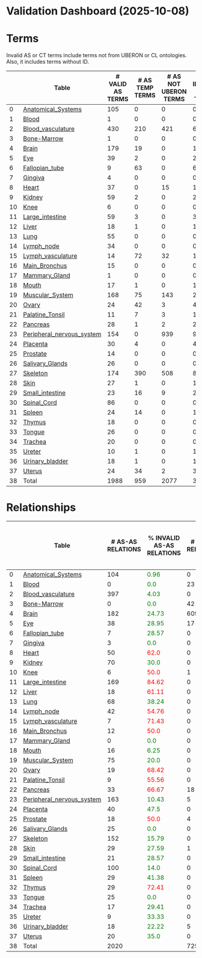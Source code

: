 
Validation Dashboard (2025-10-08)
=================================

# Terms


Invalid AS or CT terms include terms not from UBERON or CL ontologies. Also, it includes terms without ID.

|    | Table                                                            |   # VALID AS TERMS |   # AS TEMP TERMS |   # AS NOT UBERON TERMS |   # INVALID AS TERMS | % INVALID AS TERMS               |   # VALID CT TERMS |   # CT TEMP TERMS |   # CT NOT CL TERMS |   # INVALID CT TERMS | % INVALID CT TERMS               | % INVALID TERMS                  |
|----|------------------------------------------------------------------|--------------------|-------------------|-------------------------|----------------------|----------------------------------|--------------------|-------------------|---------------------|----------------------|----------------------------------|----------------------------------|
|  0 | [Anatomical_Systems](Anatomical_Systems/README.md)               |                105 |                 0 |                       0 |                    0 | <font color='green'>0.0</font>   |                  0 |                 0 |                   0 |                    0 | <font color='green'>0.0</font>   | <font color='green'>0.0</font>   |
|  1 | [Blood](Blood/README.md)                                         |                  1 |                 0 |                       0 |                    0 | <font color='green'>0.0</font>   |                 29 |                 0 |                   0 |                    0 | <font color='green'>0.0</font>   | <font color='green'>0.0</font>   |
|  2 | [Blood_vasculature](Blood_vasculature/README.md)                 |                430 |               210 |                     421 |                  631 | <font color='red'>59.47</font>   |                 10 |                 0 |                   0 |                    0 | <font color='green'>0.0</font>   | <font color='red'>58.92</font>   |
|  3 | [Bone-Marrow](Bone-Marrow/README.md)                             |                  1 |                 0 |                       0 |                    0 | <font color='green'>0.0</font>   |                 47 |                 0 |                   0 |                    0 | <font color='green'>0.0</font>   | <font color='green'>0.0</font>   |
|  4 | [Brain](Brain/README.md)                                         |                179 |                19 |                       0 |                   19 | <font color='green'>9.6</font>   |                647 |                 0 |                   0 |                    0 | <font color='green'>0.0</font>   | <font color='green'>2.25</font>  |
|  5 | [Eye](Eye/README.md)                                             |                 39 |                 2 |                       0 |                    2 | <font color='green'>4.88</font>  |                 33 |                 1 |                   0 |                    1 | <font color='green'>2.94</font>  | <font color='green'>4.0</font>   |
|  6 | [Fallopian_tube](Fallopian_tube/README.md)                       |                  9 |                63 |                       0 |                   63 | <font color='red'>87.5</font>    |                 18 |                 1 |                   0 |                    1 | <font color='green'>5.26</font>  | <font color='red'>70.33</font>   |
|  7 | [Gingiva](Gingiva/README.md)                                     |                  4 |                 0 |                       0 |                    0 | <font color='green'>0.0</font>   |                  1 |                 0 |                   0 |                    0 | <font color='green'>0.0</font>   | <font color='green'>0.0</font>   |
|  8 | [Heart](Heart/README.md)                                         |                 37 |                 0 |                      15 |                   17 | <font color='green'>31.48</font> |                 32 |                 0 |                   0 |                    0 | <font color='green'>0.0</font>   | <font color='green'>19.77</font> |
|  9 | [Kidney](Kidney/README.md)                                       |                 59 |                 2 |                       0 |                    2 | <font color='green'>3.28</font>  |                 67 |                 3 |                   0 |                    3 | <font color='green'>4.29</font>  | <font color='green'>3.82</font>  |
| 10 | [Knee](Knee/README.md)                                           |                  6 |                 0 |                       0 |                    0 | <font color='green'>0.0</font>   |                  2 |                 9 |                   0 |                    9 | <font color='red'>81.82</font>   | <font color='red'>52.94</font>   |
| 11 | [Large_intestine](Large_intestine/README.md)                     |                 59 |                 3 |                       0 |                    3 | <font color='green'>4.84</font>  |                 55 |                 3 |                   0 |                    3 | <font color='green'>5.17</font>  | <font color='green'>5.0</font>   |
| 12 | [Liver](Liver/README.md)                                         |                 18 |                 1 |                       0 |                    1 | <font color='green'>5.26</font>  |                 28 |                 2 |                   1 |                    3 | <font color='green'>9.68</font>  | <font color='green'>8.0</font>   |
| 13 | [Lung](Lung/README.md)                                           |                 55 |                 0 |                       0 |                    0 | <font color='green'>0.0</font>   |                 75 |                 0 |                   0 |                    0 | <font color='green'>0.0</font>   | <font color='green'>0.0</font>   |
| 14 | [Lymph_node](Lymph_node/README.md)                               |                 34 |                 0 |                       0 |                    0 | <font color='green'>0.0</font>   |                 45 |                 0 |                   0 |                    0 | <font color='green'>0.0</font>   | <font color='green'>0.0</font>   |
| 15 | [Lymph_vasculature](Lymph_vasculature/README.md)                 |                 14 |                72 |                      32 |                  104 | <font color='red'>88.14</font>   |                  1 |                 0 |                   0 |                    0 | <font color='green'>0.0</font>   | <font color='red'>87.39</font>   |
| 16 | [Main_Bronchus](Main_Bronchus/README.md)                         |                 15 |                 0 |                       0 |                    0 | <font color='green'>0.0</font>   |                 19 |                 0 |                   0 |                    0 | <font color='green'>0.0</font>   | <font color='green'>0.0</font>   |
| 17 | [Mammary_Gland](Mammary_Gland/README.md)                         |                  1 |                 0 |                       0 |                    0 | <font color='green'>0.0</font>   |                  0 |                10 |                   0 |                   10 | <font color='red'>100.0</font>   | <font color='red'>90.91</font>   |
| 18 | [Mouth](Mouth/README.md)                                         |                 17 |                 1 |                       0 |                    1 | <font color='green'>5.56</font>  |                 11 |                12 |                   0 |                   12 | <font color='red'>52.17</font>   | <font color='green'>31.71</font> |
| 19 | [Muscular_System](Muscular_System/README.md)                     |                168 |                75 |                     143 |                  218 | <font color='red'>56.48</font>   |                  1 |                 0 |                   0 |                    0 | <font color='green'>0.0</font>   | <font color='red'>56.33</font>   |
| 20 | [Ovary](Ovary/README.md)                                         |                 24 |                42 |                       3 |                   45 | <font color='red'>65.22</font>   |                  5 |                11 |                   0 |                   11 | <font color='red'>68.75</font>   | <font color='red'>65.88</font>   |
| 21 | [Palatine_Tonsil](Palatine_Tonsil/README.md)                     |                 11 |                 7 |                       3 |                   10 | <font color='green'>47.62</font> |                 13 |                 4 |                   0 |                    4 | <font color='green'>23.53</font> | <font color='green'>36.84</font> |
| 22 | [Pancreas](Pancreas/README.md)                                   |                 28 |                 1 |                       2 |                    2 | <font color='green'>6.67</font>  |                 28 |                 2 |                   0 |                    2 | <font color='green'>6.67</font>  | <font color='green'>6.67</font>  |
| 23 | [Peripheral_nervous_system](Peripheral_nervous_system/README.md) |                154 |                 0 |                     939 |                  946 | <font color='red'>86.0</font>    |                  7 |               120 |                   0 |                  120 | <font color='red'>94.49</font>   | <font color='red'>86.88</font>   |
| 24 | [Placenta](Placenta/README.md)                                   |                 30 |                 4 |                       0 |                    4 | <font color='green'>11.76</font> |                 23 |                 0 |                   0 |                    0 | <font color='green'>0.0</font>   | <font color='green'>7.02</font>  |
| 25 | [Prostate](Prostate/README.md)                                   |                 14 |                 0 |                       0 |                    0 | <font color='green'>0.0</font>   |                 16 |                 1 |                   1 |                    2 | <font color='green'>11.11</font> | <font color='green'>6.25</font>  |
| 26 | [Salivary_Glands](Salivary_Glands/README.md)                     |                 26 |                 0 |                       0 |                    0 | <font color='green'>0.0</font>   |                  3 |                 0 |                   0 |                    0 | <font color='green'>0.0</font>   | <font color='green'>0.0</font>   |
| 27 | [Skeleton](Skeleton/README.md)                                   |                174 |               390 |                     508 |                  898 | <font color='red'>83.77</font>   |                  1 |                 0 |                   0 |                    0 | <font color='green'>0.0</font>   | <font color='red'>83.69</font>   |
| 28 | [Skin](Skin/README.md)                                           |                 27 |                 1 |                       0 |                    1 | <font color='green'>3.57</font>  |                 37 |                 0 |                   0 |                    0 | <font color='green'>0.0</font>   | <font color='green'>1.54</font>  |
| 29 | [Small_intestine](Small_intestine/README.md)                     |                 23 |                16 |                       9 |                   25 | <font color='red'>52.08</font>   |                 25 |                10 |                   0 |                   10 | <font color='green'>28.57</font> | <font color='green'>42.17</font> |
| 30 | [Spinal_Cord](Spinal_Cord/README.md)                             |                 86 |                 0 |                       0 |                    0 | <font color='green'>0.0</font>   |                  8 |                 0 |                   0 |                    0 | <font color='green'>0.0</font>   | <font color='green'>0.0</font>   |
| 31 | [Spleen](Spleen/README.md)                                       |                 24 |                14 |                       0 |                   14 | <font color='green'>36.84</font> |                 50 |                13 |                   1 |                   13 | <font color='green'>20.63</font> | <font color='green'>26.73</font> |
| 32 | [Thymus](Thymus/README.md)                                       |                 18 |                 0 |                       0 |                    0 | <font color='green'>0.0</font>   |                 50 |                 0 |                   0 |                    0 | <font color='green'>0.0</font>   | <font color='green'>0.0</font>   |
| 33 | [Tongue](Tongue/README.md)                                       |                 26 |                 0 |                       0 |                    0 | <font color='green'>0.0</font>   |                  0 |                 0 |                   0 |                    0 | <font color='green'>0.0</font>   | <font color='green'>0.0</font>   |
| 34 | [Trachea](Trachea/README.md)                                     |                 20 |                 0 |                       0 |                    0 | <font color='green'>0.0</font>   |                 17 |                 0 |                   0 |                    0 | <font color='green'>0.0</font>   | <font color='green'>0.0</font>   |
| 35 | [Ureter](Ureter/README.md)                                       |                 10 |                 1 |                       0 |                    1 | <font color='green'>9.09</font>  |                  4 |                11 |                   0 |                   11 | <font color='red'>73.33</font>   | <font color='green'>46.15</font> |
| 36 | [Urinary_bladder](Urinary_bladder/README.md)                     |                 18 |                 1 |                       0 |                    1 | <font color='green'>5.26</font>  |                 17 |                26 |                   0 |                   26 | <font color='red'>60.47</font>   | <font color='green'>43.55</font> |
| 37 | [Uterus](Uterus/README.md)                                       |                 24 |                34 |                       2 |                   36 | <font color='red'>60.0</font>    |                  1 |                17 |                   0 |                   17 | <font color='red'>94.44</font>   | <font color='red'>67.95</font>   |
| 38 | Total                                                            |               1988 |               959 |                    2077 |                 3044 |                                  |               1426 |               256 |                   3 |                  258 |                                  |                                  |




# Relationships


|    | Table                                                            |   # AS-AS RELATIONS | % INVALID AS-AS RELATIONS        |   # CT-CT RELATIONS | % INVALID CT-CT RELATIONS        |   # CT-AS RELATIONS | % INVALID CT-AS RELATIONS        | # CASES NO PARENT LINK TO CL   | # UNIQUE NO PARENT LINK TO CL   |
|----|------------------------------------------------------------------|---------------------|----------------------------------|---------------------|----------------------------------|---------------------|----------------------------------|--------------------------------|---------------------------------|
|  0 | [Anatomical_Systems](Anatomical_Systems/README.md)               |                 104 | <font color='green'>0.96</font>  |                   0 | <font color='green'>0.0</font>   |                   0 | <font color='green'>0.0</font>   | <font color='green'>0</font>   | <font color='green'>0</font>    |
|  1 | [Blood](Blood/README.md)                                         |                   0 | <font color='green'>0.0</font>   |                  23 | <font color='green'>26.09</font> |                  23 | <font color='red'>100.0</font>   | <font color='green'>0</font>   | <font color='green'>0</font>    |
|  2 | [Blood_vasculature](Blood_vasculature/README.md)                 |                 397 | <font color='green'>4.03</font>  |                   0 | <font color='green'>0.0</font>   |                1307 | <font color='red'>66.18</font>   | <font color='green'>0</font>   | <font color='green'>0</font>    |
|  3 | [Bone-Marrow](Bone-Marrow/README.md)                             |                   0 | <font color='green'>0.0</font>   |                  42 | <font color='green'>40.48</font> |                  42 | <font color='red'>95.24</font>   | <font color='green'>0</font>   | <font color='green'>0</font>    |
|  4 | [Brain](Brain/README.md)                                         |                 182 | <font color='green'>24.73</font> |                 609 | <font color='green'>6.4</font>   |                 623 | <font color='green'>47.19</font> | <font color='green'>0</font>   | <font color='green'>0</font>    |
|  5 | [Eye](Eye/README.md)                                             |                  38 | <font color='green'>28.95</font> |                  17 | <font color='green'>11.76</font> |                  33 | <font color='red'>51.52</font>   | <font color='green'>0</font>   | <font color='green'>0</font>    |
|  6 | [Fallopian_tube](Fallopian_tube/README.md)                       |                   7 | <font color='green'>28.57</font> |                   0 | <font color='green'>0.0</font>   |                  59 | <font color='red'>94.92</font>   | <font color='red'>1</font>     | <font color='red'>1</font>      |
|  7 | [Gingiva](Gingiva/README.md)                                     |                   3 | <font color='green'>0.0</font>   |                   0 | <font color='green'>0.0</font>   |                   1 | <font color='green'>0.0</font>   | <font color='green'>0</font>   | <font color='green'>0</font>    |
|  8 | [Heart](Heart/README.md)                                         |                  50 | <font color='red'>62.0</font>    |                   0 | <font color='green'>0.0</font>   |                 152 | <font color='red'>86.84</font>   | <font color='green'>0</font>   | <font color='green'>0</font>    |
|  9 | [Kidney](Kidney/README.md)                                       |                  70 | <font color='green'>30.0</font>  |                   0 | <font color='green'>0.0</font>   |                  69 | <font color='green'>26.09</font> | <font color='green'>0</font>   | <font color='green'>0</font>    |
| 10 | [Knee](Knee/README.md)                                           |                   6 | <font color='red'>50.0</font>    |                   1 | <font color='red'>100.0</font>   |                   2 | <font color='red'>50.0</font>    | <font color='green'>0</font>   | <font color='green'>0</font>    |
| 11 | [Large_intestine](Large_intestine/README.md)                     |                 169 | <font color='red'>84.62</font>   |                   0 | <font color='green'>0.0</font>   |                 144 | <font color='red'>78.47</font>   | <font color='red'>89</font>    | <font color='red'>3</font>      |
| 12 | [Liver](Liver/README.md)                                         |                  18 | <font color='red'>61.11</font>   |                   0 | <font color='green'>0.0</font>   |                  29 | <font color='red'>75.86</font>   | <font color='red'>1</font>     | <font color='red'>1</font>      |
| 13 | [Lung](Lung/README.md)                                           |                  68 | <font color='green'>38.24</font> |                   0 | <font color='green'>0.0</font>   |                  98 | <font color='green'>27.55</font> | <font color='green'>0</font>   | <font color='green'>0</font>    |
| 14 | [Lymph_node](Lymph_node/README.md)                               |                  42 | <font color='red'>54.76</font>   |                   0 | <font color='green'>0.0</font>   |                  82 | <font color='red'>78.05</font>   | <font color='green'>0</font>   | <font color='green'>0</font>    |
| 15 | [Lymph_vasculature](Lymph_vasculature/README.md)                 |                   7 | <font color='red'>71.43</font>   |                   0 | <font color='green'>0.0</font>   |                  14 | <font color='red'>92.86</font>   | <font color='green'>0</font>   | <font color='green'>0</font>    |
| 16 | [Main_Bronchus](Main_Bronchus/README.md)                         |                  12 | <font color='red'>50.0</font>    |                   0 | <font color='green'>0.0</font>   |                  21 | <font color='red'>90.48</font>   | <font color='green'>0</font>   | <font color='green'>0</font>    |
| 17 | [Mammary_Gland](Mammary_Gland/README.md)                         |                   0 | <font color='green'>0.0</font>   |                   0 | <font color='green'>0.0</font>   |                   0 | <font color='green'>0.0</font>   | <font color='red'>10</font>    | <font color='red'>10</font>     |
| 18 | [Mouth](Mouth/README.md)                                         |                  16 | <font color='green'>6.25</font>  |                   0 | <font color='green'>0.0</font>   |                  28 | <font color='red'>96.43</font>   | <font color='red'>29</font>    | <font color='red'>12</font>     |
| 19 | [Muscular_System](Muscular_System/README.md)                     |                  75 | <font color='green'>20.0</font>  |                   0 | <font color='green'>0.0</font>   |                 168 | <font color='green'>15.48</font> | <font color='green'>0</font>   | <font color='green'>0</font>    |
| 20 | [Ovary](Ovary/README.md)                                         |                  19 | <font color='red'>68.42</font>   |                   0 | <font color='green'>0.0</font>   |                  12 | <font color='red'>66.67</font>   | <font color='red'>288</font>   | <font color='red'>11</font>     |
| 21 | [Palatine_Tonsil](Palatine_Tonsil/README.md)                     |                   9 | <font color='red'>55.56</font>   |                   0 | <font color='green'>0.0</font>   |                  28 | <font color='red'>67.86</font>   | <font color='green'>0</font>   | <font color='green'>0</font>    |
| 22 | [Pancreas](Pancreas/README.md)                                   |                  33 | <font color='red'>66.67</font>   |                  18 | <font color='green'>44.44</font> |                  28 | <font color='red'>82.14</font>   | <font color='green'>0</font>   | <font color='green'>0</font>    |
| 23 | [Peripheral_nervous_system](Peripheral_nervous_system/README.md) |                 163 | <font color='green'>10.43</font> |                   5 | <font color='green'>40.0</font>  |                  28 | <font color='red'>96.43</font>   | <font color='green'>0</font>   | <font color='green'>0</font>    |
| 24 | [Placenta](Placenta/README.md)                                   |                  40 | <font color='green'>47.5</font>  |                   0 | <font color='green'>0.0</font>   |                  57 | <font color='red'>80.7</font>    | <font color='green'>0</font>   | <font color='green'>0</font>    |
| 25 | [Prostate](Prostate/README.md)                                   |                  18 | <font color='red'>50.0</font>    |                   4 | <font color='red'>75.0</font>    |                  14 | <font color='green'>35.71</font> | <font color='red'>1</font>     | <font color='red'>1</font>      |
| 26 | [Salivary_Glands](Salivary_Glands/README.md)                     |                  25 | <font color='green'>0.0</font>   |                   0 | <font color='green'>0.0</font>   |                   3 | <font color='red'>100.0</font>   | <font color='green'>0</font>   | <font color='green'>0</font>    |
| 27 | [Skeleton](Skeleton/README.md)                                   |                 152 | <font color='green'>15.79</font> |                   0 | <font color='green'>0.0</font>   |                 174 | <font color='red'>95.98</font>   | <font color='green'>0</font>   | <font color='green'>0</font>    |
| 28 | [Skin](Skin/README.md)                                           |                  29 | <font color='green'>27.59</font> |                   1 | <font color='green'>0.0</font>   |                  56 | <font color='red'>78.57</font>   | <font color='green'>0</font>   | <font color='green'>0</font>    |
| 29 | [Small_intestine](Small_intestine/README.md)                     |                  21 | <font color='green'>28.57</font> |                   0 | <font color='green'>0.0</font>   |                  56 | <font color='red'>80.36</font>   | <font color='red'>37</font>    | <font color='red'>10</font>     |
| 30 | [Spinal_Cord](Spinal_Cord/README.md)                             |                 100 | <font color='green'>14.0</font>  |                   0 | <font color='green'>0.0</font>   |                  22 | <font color='red'>86.36</font>   | <font color='green'>0</font>   | <font color='green'>0</font>    |
| 31 | [Spleen](Spleen/README.md)                                       |                  29 | <font color='green'>41.38</font> |                   0 | <font color='green'>0.0</font>   |                 107 | <font color='red'>91.59</font>   | <font color='green'>0</font>   | <font color='green'>0</font>    |
| 32 | [Thymus](Thymus/README.md)                                       |                  29 | <font color='red'>72.41</font>   |                   0 | <font color='green'>0.0</font>   |                  64 | <font color='red'>71.88</font>   | <font color='green'>0</font>   | <font color='green'>0</font>    |
| 33 | [Tongue](Tongue/README.md)                                       |                  25 | <font color='green'>0.0</font>   |                   0 | <font color='green'>0.0</font>   |                   0 | <font color='green'>0.0</font>   | <font color='green'>0</font>   | <font color='green'>0</font>    |
| 34 | [Trachea](Trachea/README.md)                                     |                  17 | <font color='green'>29.41</font> |                   0 | <font color='green'>0.0</font>   |                  19 | <font color='red'>84.21</font>   | <font color='green'>0</font>   | <font color='green'>0</font>    |
| 35 | [Ureter](Ureter/README.md)                                       |                   9 | <font color='green'>33.33</font> |                   0 | <font color='green'>0.0</font>   |                   4 | <font color='red'>100.0</font>   | <font color='green'>0</font>   | <font color='green'>0</font>    |
| 36 | [Urinary_bladder](Urinary_bladder/README.md)                     |                  18 | <font color='green'>22.22</font> |                   5 | <font color='red'>100.0</font>   |                  19 | <font color='red'>89.47</font>   | <font color='red'>6</font>     | <font color='red'>6</font>      |
| 37 | [Uterus](Uterus/README.md)                                       |                  20 | <font color='green'>35.0</font>  |                   0 | <font color='green'>0.0</font>   |                   2 | <font color='red'>50.0</font>    | <font color='red'>361</font>   | <font color='red'>17</font>     |
| 38 | Total                                                            |                2020 |                                  |                 725 |                                  |                3588 |                                  | <font color='red'>823</font>   | <font color='red'>72</font>     |



